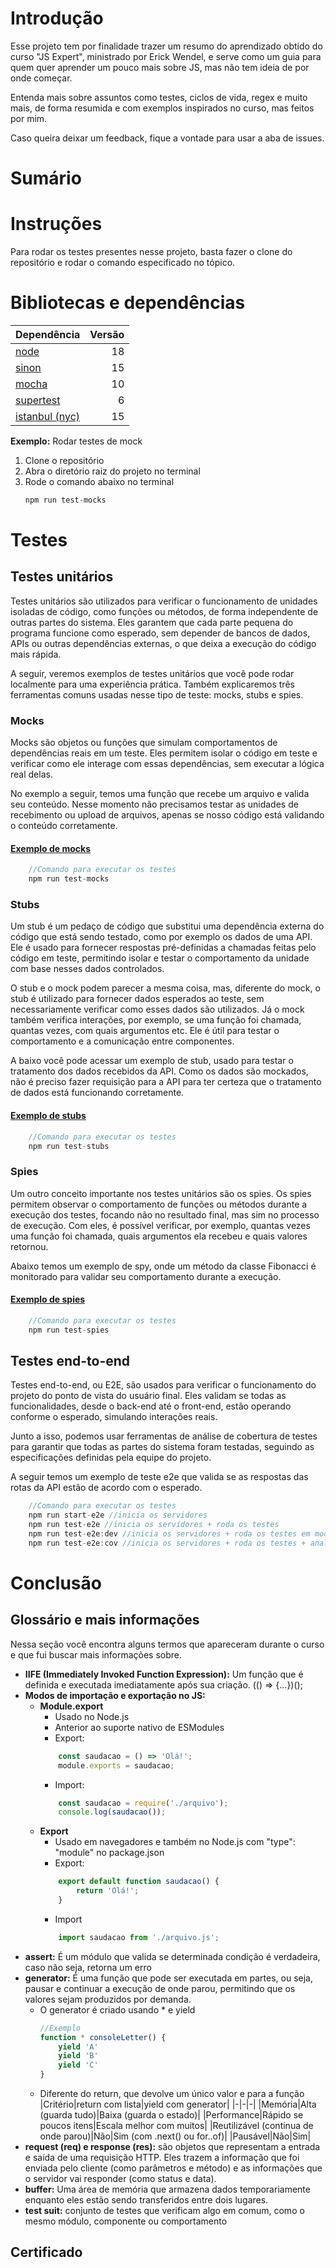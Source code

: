 # Introdução
Esse projeto tem por finalidade trazer um resumo do aprendizado obtido do curso "JS Expert", ministrado por Erick Wendel, e serve como um guia para quem quer aprender um pouco mais sobre JS, mas não tem ideia de por onde começar.

Entenda mais sobre assuntos como testes, ciclos de vida, regex e muito mais, de forma resumida e com exemplos inspirados no curso, mas feitos por mim.

Caso queira deixar um feedback, fique a vontade para usar a aba de issues.

# Sumário

# Instruções
Para rodar os testes presentes nesse projeto, basta fazer o clone do repositório e rodar o comando especificado no tópico.

# Bibliotecas e dependências
|Dependência|Versão|
|-|-:|
|[node](https://nodejs.org/en)|18|
|[sinon](https://sinonjs.org/)|15|
|[mocha](https://mochajs.org/)|10|
|[supertest](https://github.com/ladjs/supertest#readme)|6|
|[istanbul (nyc)](https://istanbul.js.org/)|15|

**Exemplo:** Rodar testes de mock
1. Clone o repositório
2. Abra o diretório raiz do projeto no terminal
3. Rode o comando abaixo no terminal
   ``` javascript
   npm run test-mocks
   ```

# Testes

## Testes unitários
Testes unitários são utilizados para verificar o funcionamento de unidades isoladas de código, como funções ou métodos, de forma independente de outras partes do sistema. Eles garantem que cada parte pequena do programa funcione como esperado, sem depender de bancos de dados, APIs ou outras dependências externas, o que deixa a execução do código mais rápida.

A seguir, veremos exemplos de testes unitários que você pode rodar localmente para uma experiência prática. Também explicaremos três ferramentas comuns usadas nesse tipo de teste: mocks, stubs e spies.

### Mocks
Mocks são objetos ou funções que simulam comportamentos de dependências reais em um teste. Eles permitem isolar o código em teste e verificar como ele interage com essas dependências, sem executar a lógica real delas.

No exemplo a seguir, temos uma função que recebe um arquivo e valida seu conteúdo. Nesse momento não precisamos testar as unidades de recebimento ou upload de arquivos, apenas se nosso código está validando o conteúdo corretamente.

#### **[Exemplo de mocks](https://github.com/thamiavicente/js-expert/tree/main/Exemplos/1-Mocks)**
``` javascript
    //Comando para executar os testes
    npm run test-mocks
```

### Stubs
Um stub é um pedaço de código que substitui uma dependência externa do código que está sendo testado, como por exemplo os dados de uma API. Ele é usado para fornecer respostas pré-definidas a chamadas feitas pelo código em teste, permitindo isolar e testar o comportamento da unidade com base nesses dados controlados.

O stub e o mock podem parecer a mesma coisa, mas, diferente do mock, o stub é utilizado para fornecer dados esperados ao teste, sem necessariamente verificar como esses dados são utilizados. Já o mock também verifica interações, por exemplo, se uma função foi chamada, quantas vezes, com quais argumentos etc. Ele é útil para testar o comportamento e a comunicação entre componentes.

A baixo você pode acessar um exemplo de stub, usado para testar o tratamento dos dados recebidos da API. Como os dados são mockados, não é preciso fazer requisição para a API para ter certeza que o tratamento de dados está funcionando corretamente.

#### **[Exemplo de stubs](https://github.com/thamiavicente/js-expert/tree/main/Exemplos/2-Stubs)**
``` javascript
    //Comando para executar os testes
    npm run test-stubs
```

### Spies
Um outro conceito importante nos testes unitários são os spies. Os spies permitem observar o comportamento de funções ou métodos durante a execução dos testes, focando não no resultado final, mas sim no processo de execução. Com eles, é possível verificar, por exemplo, quantas vezes uma função foi chamada, quais argumentos ela recebeu e quais valores retornou.

Abaixo temos um exemplo de spy, onde um método da classe Fibonacci é monitorado para validar seu comportamento durante a execução.

#### **[Exemplo de spies](https://github.com/thamiavicente/js-expert/tree/main/Exemplos/3-Spies)**
``` javascript
    //Comando para executar os testes
    npm run test-spies
```

## Testes end-to-end
Testes end-to-end, ou E2E, são usados para verificar o funcionamento do projeto do ponto de vista do usuário final. Eles validam se todas as funcionalidades, desde o back-end até o front-end, estão operando conforme o esperado, simulando interações reais.

Junto a isso, podemos usar ferramentas de análise de cobertura de testes para garantir que todas as partes do sistema foram testadas, seguindo as especificações definidas pela equipe do projeto.

A seguir temos um exemplo de teste e2e que valida se as respostas das rotas da API estão de acordo com o esperado.
``` javascript
    //Comando para executar os testes
    npm run start-e2e //inicia os servidores
    npm run test-e2e //inicia os servidores + roda os testes
    npm run test-e2e:dev //inicia os servidores + roda os testes em modo "watch"
    npm run test-e2e:cov //inicia os servidores + roda os testes + analisa a cobertura de testes
```

# Conclusão

## Glossário e mais informações
Nessa seção você encontra alguns termos que apareceram durante o curso e que fui buscar mais informações sobre.
- **IIFE (Immediately Invoked Function Expression):** Um função que é definida e executada imediatamente após sua criação. (() => {...})(); 
- **Modos de importação e exportação no JS:**
  - **Module.export**
    - Usado no Node.js
    - Anterior ao suporte nativo de ESModules
    - Export:
    ``` javascript
        const saudacao = () => 'Olá!';
        module.exports = saudacao;
    ```
    - Import:
    ``` javascript
        const saudacao = require('./arquivo');
        console.log(saudacao());
    ```
  - **Export**
    - Usado em navegadores e também no Node.js com "type": "module" no package.json
    - Export:
    ``` javascript
        export default function saudacao() {
            return 'Olá!';
        }
    ```
    - Import
    ``` javascript
        import saudacao from './arquivo.js';
    ```
- **assert:** É um módulo que valida se determinada condição é verdadeira, caso não seja, retorna um erro
- **generator:** É uma função que pode ser executada em partes, ou seja, pausar e continuar a execução de onde parou, permitindo que os valores sejam produzidos por demanda.
  - O generator é criado usando * e yield
    ``` javascript
    //Exemplo
    function * consoleLetter() {
        yield 'A'
        yield 'B'
        yield 'C'
    }
    ```
  - Diferente do return, que devolve um único valor e para a função
    |Critério|return com lista|yield com generator|
    |-|-|-|
    |Memória|Alta (guarda tudo)|Baixa (guarda o estado)|
    |Performance|Rápido se poucos itens|Escala melhor com muitos|
    |Reutilizável (continua de onde parou)|Não|Sim (com .next() ou for..of)|
    |Pausável|Não|Sim|
- **request (req) e response (res):** são objetos que representam a entrada e saída de uma requisição HTTP. Eles trazem a informação que foi enviada pelo cliente (como parâmetros e método) e as informações que o servidor vai responder (como status e data).
- **buffer:** Uma área de memória que armazena dados temporariamente enquanto eles estão sendo transferidos entre dois lugares.
- **test suit:** conjunto de testes que verificam algo em comum, como o mesmo módulo, componente ou comportamento

## Certificado
